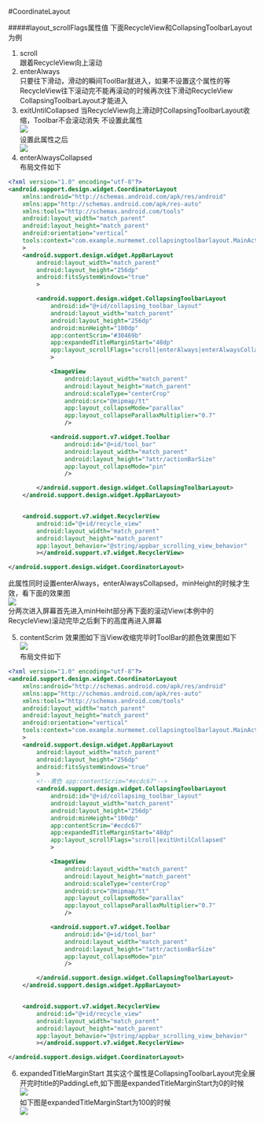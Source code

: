 #CoordinateLayout


#####layout_scrollFlags属性值
下面RecycleView和CollapsingToolbarLayout为例
1. scroll   
跟着RecycleView向上滚动
2. enterAlways   
只要往下滑动，滑动的瞬间ToolBar就进入，如果不设置这个属性的等RecycleView往下滚动完不能再滚动的时候再次往下滑动RecycleView
CollapsingToolbarLayout才能进入
3. exitUntilCollapsed
当RecycleView向上滑动时CollapsingToolbarLayout收缩，Toolbar不会滚动消失 不设置此属性  
![](images/coordinate_exitUntilCollapsed.gif)  
设置此属性之后  
![](images/coordinate_exitUntilCollapsed_.gif)  
4. enterAlwaysCollapsed  
布局文件如下
```xml
<?xml version="1.0" encoding="utf-8"?>
<android.support.design.widget.CoordinatorLayout
    xmlns:android="http://schemas.android.com/apk/res/android"
    xmlns:app="http://schemas.android.com/apk/res-auto"
    xmlns:tools="http://schemas.android.com/tools"
    android:layout_width="match_parent"
    android:layout_height="match_parent"
    android:orientation="vertical"
    tools:context="com.example.nurmemet.collapsingtoolbarlayout.MainActivity"
    >
    <android.support.design.widget.AppBarLayout
        android:layout_width="match_parent"
        android:layout_height="256dp"
        android:fitsSystemWindows="true"
        >

        <android.support.design.widget.CollapsingToolbarLayout
            android:id="@+id/collapsing_toolbar_layout"
            android:layout_width="match_parent"
            android:layout_height="256dp"
            android:minHeight="100dp"
            app:contentScrim="#30469b"
            app:expandedTitleMarginStart="48dp"
            app:layout_scrollFlags="scroll|enterAlways|enterAlwaysCollapsed|exitUntilCollapsed|"
            >

            <ImageView
                android:layout_width="match_parent"
                android:layout_height="match_parent"
                android:scaleType="centerCrop"
                android:src="@mipmap/tt"
                app:layout_collapseMode="parallax"
                app:layout_collapseParallaxMultiplier="0.7"
                />

            <android.support.v7.widget.Toolbar
                android:id="@+id/tool_bar"
                android:layout_width="match_parent"
                android:layout_height="?attr/actionBarSize"
                app:layout_collapseMode="pin"
                />

        </android.support.design.widget.CollapsingToolbarLayout>
    </android.support.design.widget.AppBarLayout>


    <android.support.v7.widget.RecyclerView
        android:id="@+id/recycle_view"
        android:layout_width="match_parent"
        android:layout_height="match_parent"
        app:layout_behavior="@string/appbar_scrolling_view_behavior"
        ></android.support.v7.widget.RecyclerView>

</android.support.design.widget.CoordinatorLayout>


```

此属性同时设置enterAlways，enterAlwaysCollapsed，minHeight的时候才生效，看下面的效果图  
![](images/coordinatelayout_enterAlwaysCollapsed.gif)  
分两次进入屏幕首先进入minHeiht部分再下面的滚动View(本例中的RecycleView)滚动完毕之后剩下的高度再进入屏幕

5. contentScrim
效果图如下当View收缩完毕时ToolBar的颜色效果图如下  
![](images/coordinatelayout_contentScrim.gif)  
布局文件如下
```xml
<?xml version="1.0" encoding="utf-8"?>
<android.support.design.widget.CoordinatorLayout
    xmlns:android="http://schemas.android.com/apk/res/android"
    xmlns:app="http://schemas.android.com/apk/res-auto"
    xmlns:tools="http://schemas.android.com/tools"
    android:layout_width="match_parent"
    android:layout_height="match_parent"
    android:orientation="vertical"
    tools:context="com.example.nurmemet.collapsingtoolbarlayout.MainActivity"
    >
    <android.support.design.widget.AppBarLayout
        android:layout_width="match_parent"
        android:layout_height="256dp"
        android:fitsSystemWindows="true"
        >
        <!--黄色 app:contentScrim="#ecdc67"-->
        <android.support.design.widget.CollapsingToolbarLayout
            android:id="@+id/collapsing_toolbar_layout"
            android:layout_width="match_parent"
            android:layout_height="256dp"
            android:minHeight="100dp"
            app:contentScrim="#ecdc67"
            app:expandedTitleMarginStart="48dp"
            app:layout_scrollFlags="scroll|exitUntilCollapsed"
            >

            <ImageView
                android:layout_width="match_parent"
                android:layout_height="match_parent"
                android:scaleType="centerCrop"
                android:src="@mipmap/tt"
                app:layout_collapseMode="parallax"
                app:layout_collapseParallaxMultiplier="0.7"
                />

            <android.support.v7.widget.Toolbar
                android:id="@+id/tool_bar"
                android:layout_width="match_parent"
                android:layout_height="?attr/actionBarSize"
                app:layout_collapseMode="pin"
                />

        </android.support.design.widget.CollapsingToolbarLayout>
    </android.support.design.widget.AppBarLayout>


    <android.support.v7.widget.RecyclerView
        android:id="@+id/recycle_view"
        android:layout_width="match_parent"
        android:layout_height="match_parent"
        app:layout_behavior="@string/appbar_scrolling_view_behavior"
        ></android.support.v7.widget.RecyclerView>

</android.support.design.widget.CoordinatorLayout>


```


6. expandedTitleMarginStart
其实这个属性是CollapsingToolbarLayout完全展开完时title的PaddingLeft,如下图是expandedTitleMarginStart为0的时候  
![](images/coordinatelayout_expandedTitleMarginStart_1.gif)  
如下图是expandedTitleMarginStart为100的时候  
![](images/coordinatelayout_expandedTitleMarginStart_2.gif)


